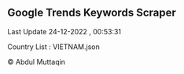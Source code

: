 

## Google Trends Keywords Scraper 
 
Last Update 24-12-2022 , 00:53:31

Country List :
VIETNAM.json



© Abdul Muttaqin 

